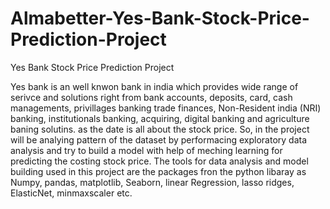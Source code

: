 # Almabetter-Yes-Bank-Stock-Price-Prediction-Project
Yes Bank Stock Price Prediction Project

  Yes bank is an well knwon bank in india which provides wide range of serivce and solutions right from bank accounts, deposits, card, cash managements, privillages banking trade finances, Non-Resident india (NRI) banking, institutionals banking, acquiring, digital banking and agriculture baning solutins. as the date is all about the stock price. So, in the project will be analying pattern of the dataset by performacing exploratory data analysis and try to build a model with help of meching learning for predicting the costing stock price.
  The tools for data analysis and model building used in this project are the packages fron the python libaray as Numpy, pandas, matplotlib, Seaborn, linear Regression, lasso ridges, ElasticNet, minmaxscaler etc.
